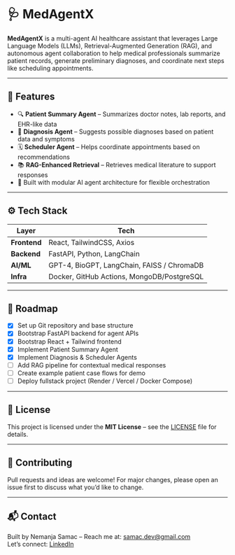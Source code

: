 # 🩺 MedAgentX

**MedAgentX** is a multi-agent AI healthcare assistant that leverages Large Language Models (LLMs), Retrieval-Augmented Generation (RAG), and autonomous agent collaboration to help medical professionals summarize patient records, generate preliminary diagnoses, and coordinate next steps like scheduling appointments.

---

## 🚀 Features

- 🔍 **Patient Summary Agent** – Summarizes doctor notes, lab reports, and EHR-like data
- 🧠 **Diagnosis Agent** – Suggests possible diagnoses based on patient data and symptoms
- 🗓️ **Scheduler Agent** – Helps coordinate appointments based on recommendations
- 📚 **RAG-Enhanced Retrieval** – Retrieves medical literature to support responses
- 🧩 Built with modular AI agent architecture for flexible orchestration

---

## ⚙️ Tech Stack

| Layer        | Tech                          |
|--------------|-------------------------------|
| **Frontend** | React, TailwindCSS, Axios     |
| **Backend**  | FastAPI, Python, LangChain    |
| **AI/ML**    | GPT-4, BioGPT, LangChain, FAISS / ChromaDB |
| **Infra**    | Docker, GitHub Actions, MongoDB/PostgreSQL |

---

## 📌 Roadmap

- [x] Set up Git repository and base structure
- [x] Bootstrap FastAPI backend for agent APIs
- [x] Bootstrap React + Tailwind frontend
- [x] Implement Patient Summary Agent
- [x] Implement Diagnosis & Scheduler Agents
- [ ] Add RAG pipeline for contextual medical responses
- [ ] Create example patient case flows for demo
- [ ] Deploy fullstack project (Render / Vercel / Docker Compose)

---

## 📄 License

This project is licensed under the **MIT License** – see the [LICENSE](./LICENSE) file for details.

---

## 🤝 Contributing

Pull requests and ideas are welcome! For major changes, please open an issue first to discuss what you’d like to change.

---

## 📬 Contact

Built by Nemanja Samac – Reach me at: samac.dev@gmail.com  
Let’s connect: [LinkedIn](https://linkedin.com/in/nemanja-samac)

